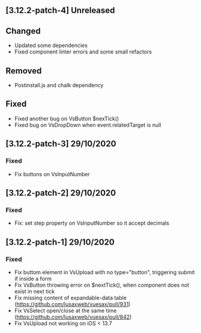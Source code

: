 ## [3.12.2-patch-4] Unreleased
## Changed
- Updated some dependencies
- Fixed component linter errors and some small refactors
## Removed
- Postinstall.js and chalk dependency
## Fixed
- Fixed another bug on VsButton $nexTick()
- Fixed bug on VsDropDown when event.relatedTarget is null

## [3.12.2-patch-3] 29/10/2020
### Fixed
- Fix buttons on VsInputNumber

## [3.12.2-patch-2] 29/10/2020
### Fixed
- Fix: set step property on VsInputNumber so it accept decimals

## [3.12.2-patch-1] 29/10/2020
### Fixed
- Fix buttom element in VsUpload with no type="button", triggering submit if inside a form
- Fix VsButton throwing error on $nextTick(), when component does not exist in next tick
- Fix missing content of expandable-data table (https://github.com/lusaxweb/vuesax/pull/931)
- Fix VsSelect open/close at the same time (https://github.com/lusaxweb/vuesax/pull/842)
- Fix VsUpload not working on iOS < 13.7
